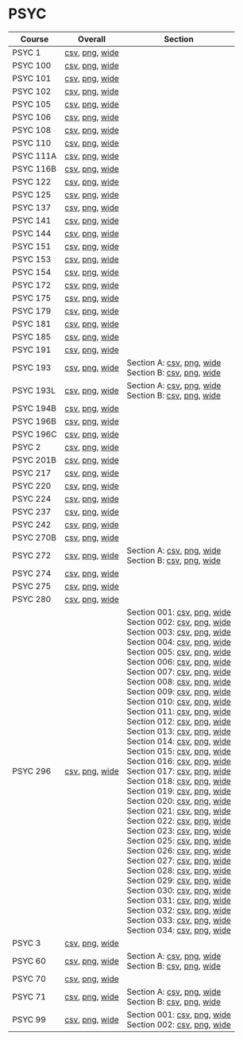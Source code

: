 # PSYC

| Course | Overall | Section |
| ------ | ------- | ------- |
| PSYC 1 | [csv](https://github.com/UCSD-Historical-Enrollment-Data/2024Winter/blob/main/overall/PSYC%201.csv), [png](https://raw.githubusercontent.com/UCSD-Historical-Enrollment-Data/2024Winter/main/plot_overall/PSYC%201.png), [wide](https://raw.githubusercontent.com/UCSD-Historical-Enrollment-Data/2024Winter/main/plot_overall_wide/PSYC%201.png) |  |
| PSYC 100 | [csv](https://github.com/UCSD-Historical-Enrollment-Data/2024Winter/blob/main/overall/PSYC%20100.csv), [png](https://raw.githubusercontent.com/UCSD-Historical-Enrollment-Data/2024Winter/main/plot_overall/PSYC%20100.png), [wide](https://raw.githubusercontent.com/UCSD-Historical-Enrollment-Data/2024Winter/main/plot_overall_wide/PSYC%20100.png) |  |
| PSYC 101 | [csv](https://github.com/UCSD-Historical-Enrollment-Data/2024Winter/blob/main/overall/PSYC%20101.csv), [png](https://raw.githubusercontent.com/UCSD-Historical-Enrollment-Data/2024Winter/main/plot_overall/PSYC%20101.png), [wide](https://raw.githubusercontent.com/UCSD-Historical-Enrollment-Data/2024Winter/main/plot_overall_wide/PSYC%20101.png) |  |
| PSYC 102 | [csv](https://github.com/UCSD-Historical-Enrollment-Data/2024Winter/blob/main/overall/PSYC%20102.csv), [png](https://raw.githubusercontent.com/UCSD-Historical-Enrollment-Data/2024Winter/main/plot_overall/PSYC%20102.png), [wide](https://raw.githubusercontent.com/UCSD-Historical-Enrollment-Data/2024Winter/main/plot_overall_wide/PSYC%20102.png) |  |
| PSYC 105 | [csv](https://github.com/UCSD-Historical-Enrollment-Data/2024Winter/blob/main/overall/PSYC%20105.csv), [png](https://raw.githubusercontent.com/UCSD-Historical-Enrollment-Data/2024Winter/main/plot_overall/PSYC%20105.png), [wide](https://raw.githubusercontent.com/UCSD-Historical-Enrollment-Data/2024Winter/main/plot_overall_wide/PSYC%20105.png) |  |
| PSYC 106 | [csv](https://github.com/UCSD-Historical-Enrollment-Data/2024Winter/blob/main/overall/PSYC%20106.csv), [png](https://raw.githubusercontent.com/UCSD-Historical-Enrollment-Data/2024Winter/main/plot_overall/PSYC%20106.png), [wide](https://raw.githubusercontent.com/UCSD-Historical-Enrollment-Data/2024Winter/main/plot_overall_wide/PSYC%20106.png) |  |
| PSYC 108 | [csv](https://github.com/UCSD-Historical-Enrollment-Data/2024Winter/blob/main/overall/PSYC%20108.csv), [png](https://raw.githubusercontent.com/UCSD-Historical-Enrollment-Data/2024Winter/main/plot_overall/PSYC%20108.png), [wide](https://raw.githubusercontent.com/UCSD-Historical-Enrollment-Data/2024Winter/main/plot_overall_wide/PSYC%20108.png) |  |
| PSYC 110 | [csv](https://github.com/UCSD-Historical-Enrollment-Data/2024Winter/blob/main/overall/PSYC%20110.csv), [png](https://raw.githubusercontent.com/UCSD-Historical-Enrollment-Data/2024Winter/main/plot_overall/PSYC%20110.png), [wide](https://raw.githubusercontent.com/UCSD-Historical-Enrollment-Data/2024Winter/main/plot_overall_wide/PSYC%20110.png) |  |
| PSYC 111A | [csv](https://github.com/UCSD-Historical-Enrollment-Data/2024Winter/blob/main/overall/PSYC%20111A.csv), [png](https://raw.githubusercontent.com/UCSD-Historical-Enrollment-Data/2024Winter/main/plot_overall/PSYC%20111A.png), [wide](https://raw.githubusercontent.com/UCSD-Historical-Enrollment-Data/2024Winter/main/plot_overall_wide/PSYC%20111A.png) |  |
| PSYC 116B | [csv](https://github.com/UCSD-Historical-Enrollment-Data/2024Winter/blob/main/overall/PSYC%20116B.csv), [png](https://raw.githubusercontent.com/UCSD-Historical-Enrollment-Data/2024Winter/main/plot_overall/PSYC%20116B.png), [wide](https://raw.githubusercontent.com/UCSD-Historical-Enrollment-Data/2024Winter/main/plot_overall_wide/PSYC%20116B.png) |  |
| PSYC 122 | [csv](https://github.com/UCSD-Historical-Enrollment-Data/2024Winter/blob/main/overall/PSYC%20122.csv), [png](https://raw.githubusercontent.com/UCSD-Historical-Enrollment-Data/2024Winter/main/plot_overall/PSYC%20122.png), [wide](https://raw.githubusercontent.com/UCSD-Historical-Enrollment-Data/2024Winter/main/plot_overall_wide/PSYC%20122.png) |  |
| PSYC 125 | [csv](https://github.com/UCSD-Historical-Enrollment-Data/2024Winter/blob/main/overall/PSYC%20125.csv), [png](https://raw.githubusercontent.com/UCSD-Historical-Enrollment-Data/2024Winter/main/plot_overall/PSYC%20125.png), [wide](https://raw.githubusercontent.com/UCSD-Historical-Enrollment-Data/2024Winter/main/plot_overall_wide/PSYC%20125.png) |  |
| PSYC 137 | [csv](https://github.com/UCSD-Historical-Enrollment-Data/2024Winter/blob/main/overall/PSYC%20137.csv), [png](https://raw.githubusercontent.com/UCSD-Historical-Enrollment-Data/2024Winter/main/plot_overall/PSYC%20137.png), [wide](https://raw.githubusercontent.com/UCSD-Historical-Enrollment-Data/2024Winter/main/plot_overall_wide/PSYC%20137.png) |  |
| PSYC 141 | [csv](https://github.com/UCSD-Historical-Enrollment-Data/2024Winter/blob/main/overall/PSYC%20141.csv), [png](https://raw.githubusercontent.com/UCSD-Historical-Enrollment-Data/2024Winter/main/plot_overall/PSYC%20141.png), [wide](https://raw.githubusercontent.com/UCSD-Historical-Enrollment-Data/2024Winter/main/plot_overall_wide/PSYC%20141.png) |  |
| PSYC 144 | [csv](https://github.com/UCSD-Historical-Enrollment-Data/2024Winter/blob/main/overall/PSYC%20144.csv), [png](https://raw.githubusercontent.com/UCSD-Historical-Enrollment-Data/2024Winter/main/plot_overall/PSYC%20144.png), [wide](https://raw.githubusercontent.com/UCSD-Historical-Enrollment-Data/2024Winter/main/plot_overall_wide/PSYC%20144.png) |  |
| PSYC 151 | [csv](https://github.com/UCSD-Historical-Enrollment-Data/2024Winter/blob/main/overall/PSYC%20151.csv), [png](https://raw.githubusercontent.com/UCSD-Historical-Enrollment-Data/2024Winter/main/plot_overall/PSYC%20151.png), [wide](https://raw.githubusercontent.com/UCSD-Historical-Enrollment-Data/2024Winter/main/plot_overall_wide/PSYC%20151.png) |  |
| PSYC 153 | [csv](https://github.com/UCSD-Historical-Enrollment-Data/2024Winter/blob/main/overall/PSYC%20153.csv), [png](https://raw.githubusercontent.com/UCSD-Historical-Enrollment-Data/2024Winter/main/plot_overall/PSYC%20153.png), [wide](https://raw.githubusercontent.com/UCSD-Historical-Enrollment-Data/2024Winter/main/plot_overall_wide/PSYC%20153.png) |  |
| PSYC 154 | [csv](https://github.com/UCSD-Historical-Enrollment-Data/2024Winter/blob/main/overall/PSYC%20154.csv), [png](https://raw.githubusercontent.com/UCSD-Historical-Enrollment-Data/2024Winter/main/plot_overall/PSYC%20154.png), [wide](https://raw.githubusercontent.com/UCSD-Historical-Enrollment-Data/2024Winter/main/plot_overall_wide/PSYC%20154.png) |  |
| PSYC 172 | [csv](https://github.com/UCSD-Historical-Enrollment-Data/2024Winter/blob/main/overall/PSYC%20172.csv), [png](https://raw.githubusercontent.com/UCSD-Historical-Enrollment-Data/2024Winter/main/plot_overall/PSYC%20172.png), [wide](https://raw.githubusercontent.com/UCSD-Historical-Enrollment-Data/2024Winter/main/plot_overall_wide/PSYC%20172.png) |  |
| PSYC 175 | [csv](https://github.com/UCSD-Historical-Enrollment-Data/2024Winter/blob/main/overall/PSYC%20175.csv), [png](https://raw.githubusercontent.com/UCSD-Historical-Enrollment-Data/2024Winter/main/plot_overall/PSYC%20175.png), [wide](https://raw.githubusercontent.com/UCSD-Historical-Enrollment-Data/2024Winter/main/plot_overall_wide/PSYC%20175.png) |  |
| PSYC 179 | [csv](https://github.com/UCSD-Historical-Enrollment-Data/2024Winter/blob/main/overall/PSYC%20179.csv), [png](https://raw.githubusercontent.com/UCSD-Historical-Enrollment-Data/2024Winter/main/plot_overall/PSYC%20179.png), [wide](https://raw.githubusercontent.com/UCSD-Historical-Enrollment-Data/2024Winter/main/plot_overall_wide/PSYC%20179.png) |  |
| PSYC 181 | [csv](https://github.com/UCSD-Historical-Enrollment-Data/2024Winter/blob/main/overall/PSYC%20181.csv), [png](https://raw.githubusercontent.com/UCSD-Historical-Enrollment-Data/2024Winter/main/plot_overall/PSYC%20181.png), [wide](https://raw.githubusercontent.com/UCSD-Historical-Enrollment-Data/2024Winter/main/plot_overall_wide/PSYC%20181.png) |  |
| PSYC 185 | [csv](https://github.com/UCSD-Historical-Enrollment-Data/2024Winter/blob/main/overall/PSYC%20185.csv), [png](https://raw.githubusercontent.com/UCSD-Historical-Enrollment-Data/2024Winter/main/plot_overall/PSYC%20185.png), [wide](https://raw.githubusercontent.com/UCSD-Historical-Enrollment-Data/2024Winter/main/plot_overall_wide/PSYC%20185.png) |  |
| PSYC 191 | [csv](https://github.com/UCSD-Historical-Enrollment-Data/2024Winter/blob/main/overall/PSYC%20191.csv), [png](https://raw.githubusercontent.com/UCSD-Historical-Enrollment-Data/2024Winter/main/plot_overall/PSYC%20191.png), [wide](https://raw.githubusercontent.com/UCSD-Historical-Enrollment-Data/2024Winter/main/plot_overall_wide/PSYC%20191.png) |  |
| PSYC 193 | [csv](https://github.com/UCSD-Historical-Enrollment-Data/2024Winter/blob/main/overall/PSYC%20193.csv), [png](https://raw.githubusercontent.com/UCSD-Historical-Enrollment-Data/2024Winter/main/plot_overall/PSYC%20193.png), [wide](https://raw.githubusercontent.com/UCSD-Historical-Enrollment-Data/2024Winter/main/plot_overall_wide/PSYC%20193.png) | Section A: [csv](https://github.com/UCSD-Historical-Enrollment-Data/2024Winter/blob/main/section/PSYC%20193_A.csv), [png](https://raw.githubusercontent.com/UCSD-Historical-Enrollment-Data/2024Winter/main/plot_section/PSYC%20193_A.png), [wide](https://raw.githubusercontent.com/UCSD-Historical-Enrollment-Data/2024Winter/main/plot_section_wide/PSYC%20193_A.png)<br>Section B: [csv](https://github.com/UCSD-Historical-Enrollment-Data/2024Winter/blob/main/section/PSYC%20193_B.csv), [png](https://raw.githubusercontent.com/UCSD-Historical-Enrollment-Data/2024Winter/main/plot_section/PSYC%20193_B.png), [wide](https://raw.githubusercontent.com/UCSD-Historical-Enrollment-Data/2024Winter/main/plot_section_wide/PSYC%20193_B.png) |
| PSYC 193L | [csv](https://github.com/UCSD-Historical-Enrollment-Data/2024Winter/blob/main/overall/PSYC%20193L.csv), [png](https://raw.githubusercontent.com/UCSD-Historical-Enrollment-Data/2024Winter/main/plot_overall/PSYC%20193L.png), [wide](https://raw.githubusercontent.com/UCSD-Historical-Enrollment-Data/2024Winter/main/plot_overall_wide/PSYC%20193L.png) | Section A: [csv](https://github.com/UCSD-Historical-Enrollment-Data/2024Winter/blob/main/section/PSYC%20193L_A.csv), [png](https://raw.githubusercontent.com/UCSD-Historical-Enrollment-Data/2024Winter/main/plot_section/PSYC%20193L_A.png), [wide](https://raw.githubusercontent.com/UCSD-Historical-Enrollment-Data/2024Winter/main/plot_section_wide/PSYC%20193L_A.png)<br>Section B: [csv](https://github.com/UCSD-Historical-Enrollment-Data/2024Winter/blob/main/section/PSYC%20193L_B.csv), [png](https://raw.githubusercontent.com/UCSD-Historical-Enrollment-Data/2024Winter/main/plot_section/PSYC%20193L_B.png), [wide](https://raw.githubusercontent.com/UCSD-Historical-Enrollment-Data/2024Winter/main/plot_section_wide/PSYC%20193L_B.png) |
| PSYC 194B | [csv](https://github.com/UCSD-Historical-Enrollment-Data/2024Winter/blob/main/overall/PSYC%20194B.csv), [png](https://raw.githubusercontent.com/UCSD-Historical-Enrollment-Data/2024Winter/main/plot_overall/PSYC%20194B.png), [wide](https://raw.githubusercontent.com/UCSD-Historical-Enrollment-Data/2024Winter/main/plot_overall_wide/PSYC%20194B.png) |  |
| PSYC 196B | [csv](https://github.com/UCSD-Historical-Enrollment-Data/2024Winter/blob/main/overall/PSYC%20196B.csv), [png](https://raw.githubusercontent.com/UCSD-Historical-Enrollment-Data/2024Winter/main/plot_overall/PSYC%20196B.png), [wide](https://raw.githubusercontent.com/UCSD-Historical-Enrollment-Data/2024Winter/main/plot_overall_wide/PSYC%20196B.png) |  |
| PSYC 196C | [csv](https://github.com/UCSD-Historical-Enrollment-Data/2024Winter/blob/main/overall/PSYC%20196C.csv), [png](https://raw.githubusercontent.com/UCSD-Historical-Enrollment-Data/2024Winter/main/plot_overall/PSYC%20196C.png), [wide](https://raw.githubusercontent.com/UCSD-Historical-Enrollment-Data/2024Winter/main/plot_overall_wide/PSYC%20196C.png) |  |
| PSYC 2 | [csv](https://github.com/UCSD-Historical-Enrollment-Data/2024Winter/blob/main/overall/PSYC%202.csv), [png](https://raw.githubusercontent.com/UCSD-Historical-Enrollment-Data/2024Winter/main/plot_overall/PSYC%202.png), [wide](https://raw.githubusercontent.com/UCSD-Historical-Enrollment-Data/2024Winter/main/plot_overall_wide/PSYC%202.png) |  |
| PSYC 201B | [csv](https://github.com/UCSD-Historical-Enrollment-Data/2024Winter/blob/main/overall/PSYC%20201B.csv), [png](https://raw.githubusercontent.com/UCSD-Historical-Enrollment-Data/2024Winter/main/plot_overall/PSYC%20201B.png), [wide](https://raw.githubusercontent.com/UCSD-Historical-Enrollment-Data/2024Winter/main/plot_overall_wide/PSYC%20201B.png) |  |
| PSYC 217 | [csv](https://github.com/UCSD-Historical-Enrollment-Data/2024Winter/blob/main/overall/PSYC%20217.csv), [png](https://raw.githubusercontent.com/UCSD-Historical-Enrollment-Data/2024Winter/main/plot_overall/PSYC%20217.png), [wide](https://raw.githubusercontent.com/UCSD-Historical-Enrollment-Data/2024Winter/main/plot_overall_wide/PSYC%20217.png) |  |
| PSYC 220 | [csv](https://github.com/UCSD-Historical-Enrollment-Data/2024Winter/blob/main/overall/PSYC%20220.csv), [png](https://raw.githubusercontent.com/UCSD-Historical-Enrollment-Data/2024Winter/main/plot_overall/PSYC%20220.png), [wide](https://raw.githubusercontent.com/UCSD-Historical-Enrollment-Data/2024Winter/main/plot_overall_wide/PSYC%20220.png) |  |
| PSYC 224 | [csv](https://github.com/UCSD-Historical-Enrollment-Data/2024Winter/blob/main/overall/PSYC%20224.csv), [png](https://raw.githubusercontent.com/UCSD-Historical-Enrollment-Data/2024Winter/main/plot_overall/PSYC%20224.png), [wide](https://raw.githubusercontent.com/UCSD-Historical-Enrollment-Data/2024Winter/main/plot_overall_wide/PSYC%20224.png) |  |
| PSYC 237 | [csv](https://github.com/UCSD-Historical-Enrollment-Data/2024Winter/blob/main/overall/PSYC%20237.csv), [png](https://raw.githubusercontent.com/UCSD-Historical-Enrollment-Data/2024Winter/main/plot_overall/PSYC%20237.png), [wide](https://raw.githubusercontent.com/UCSD-Historical-Enrollment-Data/2024Winter/main/plot_overall_wide/PSYC%20237.png) |  |
| PSYC 242 | [csv](https://github.com/UCSD-Historical-Enrollment-Data/2024Winter/blob/main/overall/PSYC%20242.csv), [png](https://raw.githubusercontent.com/UCSD-Historical-Enrollment-Data/2024Winter/main/plot_overall/PSYC%20242.png), [wide](https://raw.githubusercontent.com/UCSD-Historical-Enrollment-Data/2024Winter/main/plot_overall_wide/PSYC%20242.png) |  |
| PSYC 270B | [csv](https://github.com/UCSD-Historical-Enrollment-Data/2024Winter/blob/main/overall/PSYC%20270B.csv), [png](https://raw.githubusercontent.com/UCSD-Historical-Enrollment-Data/2024Winter/main/plot_overall/PSYC%20270B.png), [wide](https://raw.githubusercontent.com/UCSD-Historical-Enrollment-Data/2024Winter/main/plot_overall_wide/PSYC%20270B.png) |  |
| PSYC 272 | [csv](https://github.com/UCSD-Historical-Enrollment-Data/2024Winter/blob/main/overall/PSYC%20272.csv), [png](https://raw.githubusercontent.com/UCSD-Historical-Enrollment-Data/2024Winter/main/plot_overall/PSYC%20272.png), [wide](https://raw.githubusercontent.com/UCSD-Historical-Enrollment-Data/2024Winter/main/plot_overall_wide/PSYC%20272.png) | Section A: [csv](https://github.com/UCSD-Historical-Enrollment-Data/2024Winter/blob/main/section/PSYC%20272_A.csv), [png](https://raw.githubusercontent.com/UCSD-Historical-Enrollment-Data/2024Winter/main/plot_section/PSYC%20272_A.png), [wide](https://raw.githubusercontent.com/UCSD-Historical-Enrollment-Data/2024Winter/main/plot_section_wide/PSYC%20272_A.png)<br>Section B: [csv](https://github.com/UCSD-Historical-Enrollment-Data/2024Winter/blob/main/section/PSYC%20272_B.csv), [png](https://raw.githubusercontent.com/UCSD-Historical-Enrollment-Data/2024Winter/main/plot_section/PSYC%20272_B.png), [wide](https://raw.githubusercontent.com/UCSD-Historical-Enrollment-Data/2024Winter/main/plot_section_wide/PSYC%20272_B.png) |
| PSYC 274 | [csv](https://github.com/UCSD-Historical-Enrollment-Data/2024Winter/blob/main/overall/PSYC%20274.csv), [png](https://raw.githubusercontent.com/UCSD-Historical-Enrollment-Data/2024Winter/main/plot_overall/PSYC%20274.png), [wide](https://raw.githubusercontent.com/UCSD-Historical-Enrollment-Data/2024Winter/main/plot_overall_wide/PSYC%20274.png) |  |
| PSYC 275 | [csv](https://github.com/UCSD-Historical-Enrollment-Data/2024Winter/blob/main/overall/PSYC%20275.csv), [png](https://raw.githubusercontent.com/UCSD-Historical-Enrollment-Data/2024Winter/main/plot_overall/PSYC%20275.png), [wide](https://raw.githubusercontent.com/UCSD-Historical-Enrollment-Data/2024Winter/main/plot_overall_wide/PSYC%20275.png) |  |
| PSYC 280 | [csv](https://github.com/UCSD-Historical-Enrollment-Data/2024Winter/blob/main/overall/PSYC%20280.csv), [png](https://raw.githubusercontent.com/UCSD-Historical-Enrollment-Data/2024Winter/main/plot_overall/PSYC%20280.png), [wide](https://raw.githubusercontent.com/UCSD-Historical-Enrollment-Data/2024Winter/main/plot_overall_wide/PSYC%20280.png) |  |
| PSYC 296 | [csv](https://github.com/UCSD-Historical-Enrollment-Data/2024Winter/blob/main/overall/PSYC%20296.csv), [png](https://raw.githubusercontent.com/UCSD-Historical-Enrollment-Data/2024Winter/main/plot_overall/PSYC%20296.png), [wide](https://raw.githubusercontent.com/UCSD-Historical-Enrollment-Data/2024Winter/main/plot_overall_wide/PSYC%20296.png) | Section 001: [csv](https://github.com/UCSD-Historical-Enrollment-Data/2024Winter/blob/main/section/PSYC%20296_001.csv), [png](https://raw.githubusercontent.com/UCSD-Historical-Enrollment-Data/2024Winter/main/plot_section/PSYC%20296_001.png), [wide](https://raw.githubusercontent.com/UCSD-Historical-Enrollment-Data/2024Winter/main/plot_section_wide/PSYC%20296_001.png)<br>Section 002: [csv](https://github.com/UCSD-Historical-Enrollment-Data/2024Winter/blob/main/section/PSYC%20296_002.csv), [png](https://raw.githubusercontent.com/UCSD-Historical-Enrollment-Data/2024Winter/main/plot_section/PSYC%20296_002.png), [wide](https://raw.githubusercontent.com/UCSD-Historical-Enrollment-Data/2024Winter/main/plot_section_wide/PSYC%20296_002.png)<br>Section 003: [csv](https://github.com/UCSD-Historical-Enrollment-Data/2024Winter/blob/main/section/PSYC%20296_003.csv), [png](https://raw.githubusercontent.com/UCSD-Historical-Enrollment-Data/2024Winter/main/plot_section/PSYC%20296_003.png), [wide](https://raw.githubusercontent.com/UCSD-Historical-Enrollment-Data/2024Winter/main/plot_section_wide/PSYC%20296_003.png)<br>Section 004: [csv](https://github.com/UCSD-Historical-Enrollment-Data/2024Winter/blob/main/section/PSYC%20296_004.csv), [png](https://raw.githubusercontent.com/UCSD-Historical-Enrollment-Data/2024Winter/main/plot_section/PSYC%20296_004.png), [wide](https://raw.githubusercontent.com/UCSD-Historical-Enrollment-Data/2024Winter/main/plot_section_wide/PSYC%20296_004.png)<br>Section 005: [csv](https://github.com/UCSD-Historical-Enrollment-Data/2024Winter/blob/main/section/PSYC%20296_005.csv), [png](https://raw.githubusercontent.com/UCSD-Historical-Enrollment-Data/2024Winter/main/plot_section/PSYC%20296_005.png), [wide](https://raw.githubusercontent.com/UCSD-Historical-Enrollment-Data/2024Winter/main/plot_section_wide/PSYC%20296_005.png)<br>Section 006: [csv](https://github.com/UCSD-Historical-Enrollment-Data/2024Winter/blob/main/section/PSYC%20296_006.csv), [png](https://raw.githubusercontent.com/UCSD-Historical-Enrollment-Data/2024Winter/main/plot_section/PSYC%20296_006.png), [wide](https://raw.githubusercontent.com/UCSD-Historical-Enrollment-Data/2024Winter/main/plot_section_wide/PSYC%20296_006.png)<br>Section 007: [csv](https://github.com/UCSD-Historical-Enrollment-Data/2024Winter/blob/main/section/PSYC%20296_007.csv), [png](https://raw.githubusercontent.com/UCSD-Historical-Enrollment-Data/2024Winter/main/plot_section/PSYC%20296_007.png), [wide](https://raw.githubusercontent.com/UCSD-Historical-Enrollment-Data/2024Winter/main/plot_section_wide/PSYC%20296_007.png)<br>Section 008: [csv](https://github.com/UCSD-Historical-Enrollment-Data/2024Winter/blob/main/section/PSYC%20296_008.csv), [png](https://raw.githubusercontent.com/UCSD-Historical-Enrollment-Data/2024Winter/main/plot_section/PSYC%20296_008.png), [wide](https://raw.githubusercontent.com/UCSD-Historical-Enrollment-Data/2024Winter/main/plot_section_wide/PSYC%20296_008.png)<br>Section 009: [csv](https://github.com/UCSD-Historical-Enrollment-Data/2024Winter/blob/main/section/PSYC%20296_009.csv), [png](https://raw.githubusercontent.com/UCSD-Historical-Enrollment-Data/2024Winter/main/plot_section/PSYC%20296_009.png), [wide](https://raw.githubusercontent.com/UCSD-Historical-Enrollment-Data/2024Winter/main/plot_section_wide/PSYC%20296_009.png)<br>Section 010: [csv](https://github.com/UCSD-Historical-Enrollment-Data/2024Winter/blob/main/section/PSYC%20296_010.csv), [png](https://raw.githubusercontent.com/UCSD-Historical-Enrollment-Data/2024Winter/main/plot_section/PSYC%20296_010.png), [wide](https://raw.githubusercontent.com/UCSD-Historical-Enrollment-Data/2024Winter/main/plot_section_wide/PSYC%20296_010.png)<br>Section 011: [csv](https://github.com/UCSD-Historical-Enrollment-Data/2024Winter/blob/main/section/PSYC%20296_011.csv), [png](https://raw.githubusercontent.com/UCSD-Historical-Enrollment-Data/2024Winter/main/plot_section/PSYC%20296_011.png), [wide](https://raw.githubusercontent.com/UCSD-Historical-Enrollment-Data/2024Winter/main/plot_section_wide/PSYC%20296_011.png)<br>Section 012: [csv](https://github.com/UCSD-Historical-Enrollment-Data/2024Winter/blob/main/section/PSYC%20296_012.csv), [png](https://raw.githubusercontent.com/UCSD-Historical-Enrollment-Data/2024Winter/main/plot_section/PSYC%20296_012.png), [wide](https://raw.githubusercontent.com/UCSD-Historical-Enrollment-Data/2024Winter/main/plot_section_wide/PSYC%20296_012.png)<br>Section 013: [csv](https://github.com/UCSD-Historical-Enrollment-Data/2024Winter/blob/main/section/PSYC%20296_013.csv), [png](https://raw.githubusercontent.com/UCSD-Historical-Enrollment-Data/2024Winter/main/plot_section/PSYC%20296_013.png), [wide](https://raw.githubusercontent.com/UCSD-Historical-Enrollment-Data/2024Winter/main/plot_section_wide/PSYC%20296_013.png)<br>Section 014: [csv](https://github.com/UCSD-Historical-Enrollment-Data/2024Winter/blob/main/section/PSYC%20296_014.csv), [png](https://raw.githubusercontent.com/UCSD-Historical-Enrollment-Data/2024Winter/main/plot_section/PSYC%20296_014.png), [wide](https://raw.githubusercontent.com/UCSD-Historical-Enrollment-Data/2024Winter/main/plot_section_wide/PSYC%20296_014.png)<br>Section 015: [csv](https://github.com/UCSD-Historical-Enrollment-Data/2024Winter/blob/main/section/PSYC%20296_015.csv), [png](https://raw.githubusercontent.com/UCSD-Historical-Enrollment-Data/2024Winter/main/plot_section/PSYC%20296_015.png), [wide](https://raw.githubusercontent.com/UCSD-Historical-Enrollment-Data/2024Winter/main/plot_section_wide/PSYC%20296_015.png)<br>Section 016: [csv](https://github.com/UCSD-Historical-Enrollment-Data/2024Winter/blob/main/section/PSYC%20296_016.csv), [png](https://raw.githubusercontent.com/UCSD-Historical-Enrollment-Data/2024Winter/main/plot_section/PSYC%20296_016.png), [wide](https://raw.githubusercontent.com/UCSD-Historical-Enrollment-Data/2024Winter/main/plot_section_wide/PSYC%20296_016.png)<br>Section 017: [csv](https://github.com/UCSD-Historical-Enrollment-Data/2024Winter/blob/main/section/PSYC%20296_017.csv), [png](https://raw.githubusercontent.com/UCSD-Historical-Enrollment-Data/2024Winter/main/plot_section/PSYC%20296_017.png), [wide](https://raw.githubusercontent.com/UCSD-Historical-Enrollment-Data/2024Winter/main/plot_section_wide/PSYC%20296_017.png)<br>Section 018: [csv](https://github.com/UCSD-Historical-Enrollment-Data/2024Winter/blob/main/section/PSYC%20296_018.csv), [png](https://raw.githubusercontent.com/UCSD-Historical-Enrollment-Data/2024Winter/main/plot_section/PSYC%20296_018.png), [wide](https://raw.githubusercontent.com/UCSD-Historical-Enrollment-Data/2024Winter/main/plot_section_wide/PSYC%20296_018.png)<br>Section 019: [csv](https://github.com/UCSD-Historical-Enrollment-Data/2024Winter/blob/main/section/PSYC%20296_019.csv), [png](https://raw.githubusercontent.com/UCSD-Historical-Enrollment-Data/2024Winter/main/plot_section/PSYC%20296_019.png), [wide](https://raw.githubusercontent.com/UCSD-Historical-Enrollment-Data/2024Winter/main/plot_section_wide/PSYC%20296_019.png)<br>Section 020: [csv](https://github.com/UCSD-Historical-Enrollment-Data/2024Winter/blob/main/section/PSYC%20296_020.csv), [png](https://raw.githubusercontent.com/UCSD-Historical-Enrollment-Data/2024Winter/main/plot_section/PSYC%20296_020.png), [wide](https://raw.githubusercontent.com/UCSD-Historical-Enrollment-Data/2024Winter/main/plot_section_wide/PSYC%20296_020.png)<br>Section 021: [csv](https://github.com/UCSD-Historical-Enrollment-Data/2024Winter/blob/main/section/PSYC%20296_021.csv), [png](https://raw.githubusercontent.com/UCSD-Historical-Enrollment-Data/2024Winter/main/plot_section/PSYC%20296_021.png), [wide](https://raw.githubusercontent.com/UCSD-Historical-Enrollment-Data/2024Winter/main/plot_section_wide/PSYC%20296_021.png)<br>Section 022: [csv](https://github.com/UCSD-Historical-Enrollment-Data/2024Winter/blob/main/section/PSYC%20296_022.csv), [png](https://raw.githubusercontent.com/UCSD-Historical-Enrollment-Data/2024Winter/main/plot_section/PSYC%20296_022.png), [wide](https://raw.githubusercontent.com/UCSD-Historical-Enrollment-Data/2024Winter/main/plot_section_wide/PSYC%20296_022.png)<br>Section 023: [csv](https://github.com/UCSD-Historical-Enrollment-Data/2024Winter/blob/main/section/PSYC%20296_023.csv), [png](https://raw.githubusercontent.com/UCSD-Historical-Enrollment-Data/2024Winter/main/plot_section/PSYC%20296_023.png), [wide](https://raw.githubusercontent.com/UCSD-Historical-Enrollment-Data/2024Winter/main/plot_section_wide/PSYC%20296_023.png)<br>Section 025: [csv](https://github.com/UCSD-Historical-Enrollment-Data/2024Winter/blob/main/section/PSYC%20296_025.csv), [png](https://raw.githubusercontent.com/UCSD-Historical-Enrollment-Data/2024Winter/main/plot_section/PSYC%20296_025.png), [wide](https://raw.githubusercontent.com/UCSD-Historical-Enrollment-Data/2024Winter/main/plot_section_wide/PSYC%20296_025.png)<br>Section 026: [csv](https://github.com/UCSD-Historical-Enrollment-Data/2024Winter/blob/main/section/PSYC%20296_026.csv), [png](https://raw.githubusercontent.com/UCSD-Historical-Enrollment-Data/2024Winter/main/plot_section/PSYC%20296_026.png), [wide](https://raw.githubusercontent.com/UCSD-Historical-Enrollment-Data/2024Winter/main/plot_section_wide/PSYC%20296_026.png)<br>Section 027: [csv](https://github.com/UCSD-Historical-Enrollment-Data/2024Winter/blob/main/section/PSYC%20296_027.csv), [png](https://raw.githubusercontent.com/UCSD-Historical-Enrollment-Data/2024Winter/main/plot_section/PSYC%20296_027.png), [wide](https://raw.githubusercontent.com/UCSD-Historical-Enrollment-Data/2024Winter/main/plot_section_wide/PSYC%20296_027.png)<br>Section 028: [csv](https://github.com/UCSD-Historical-Enrollment-Data/2024Winter/blob/main/section/PSYC%20296_028.csv), [png](https://raw.githubusercontent.com/UCSD-Historical-Enrollment-Data/2024Winter/main/plot_section/PSYC%20296_028.png), [wide](https://raw.githubusercontent.com/UCSD-Historical-Enrollment-Data/2024Winter/main/plot_section_wide/PSYC%20296_028.png)<br>Section 029: [csv](https://github.com/UCSD-Historical-Enrollment-Data/2024Winter/blob/main/section/PSYC%20296_029.csv), [png](https://raw.githubusercontent.com/UCSD-Historical-Enrollment-Data/2024Winter/main/plot_section/PSYC%20296_029.png), [wide](https://raw.githubusercontent.com/UCSD-Historical-Enrollment-Data/2024Winter/main/plot_section_wide/PSYC%20296_029.png)<br>Section 030: [csv](https://github.com/UCSD-Historical-Enrollment-Data/2024Winter/blob/main/section/PSYC%20296_030.csv), [png](https://raw.githubusercontent.com/UCSD-Historical-Enrollment-Data/2024Winter/main/plot_section/PSYC%20296_030.png), [wide](https://raw.githubusercontent.com/UCSD-Historical-Enrollment-Data/2024Winter/main/plot_section_wide/PSYC%20296_030.png)<br>Section 031: [csv](https://github.com/UCSD-Historical-Enrollment-Data/2024Winter/blob/main/section/PSYC%20296_031.csv), [png](https://raw.githubusercontent.com/UCSD-Historical-Enrollment-Data/2024Winter/main/plot_section/PSYC%20296_031.png), [wide](https://raw.githubusercontent.com/UCSD-Historical-Enrollment-Data/2024Winter/main/plot_section_wide/PSYC%20296_031.png)<br>Section 032: [csv](https://github.com/UCSD-Historical-Enrollment-Data/2024Winter/blob/main/section/PSYC%20296_032.csv), [png](https://raw.githubusercontent.com/UCSD-Historical-Enrollment-Data/2024Winter/main/plot_section/PSYC%20296_032.png), [wide](https://raw.githubusercontent.com/UCSD-Historical-Enrollment-Data/2024Winter/main/plot_section_wide/PSYC%20296_032.png)<br>Section 033: [csv](https://github.com/UCSD-Historical-Enrollment-Data/2024Winter/blob/main/section/PSYC%20296_033.csv), [png](https://raw.githubusercontent.com/UCSD-Historical-Enrollment-Data/2024Winter/main/plot_section/PSYC%20296_033.png), [wide](https://raw.githubusercontent.com/UCSD-Historical-Enrollment-Data/2024Winter/main/plot_section_wide/PSYC%20296_033.png)<br>Section 034: [csv](https://github.com/UCSD-Historical-Enrollment-Data/2024Winter/blob/main/section/PSYC%20296_034.csv), [png](https://raw.githubusercontent.com/UCSD-Historical-Enrollment-Data/2024Winter/main/plot_section/PSYC%20296_034.png), [wide](https://raw.githubusercontent.com/UCSD-Historical-Enrollment-Data/2024Winter/main/plot_section_wide/PSYC%20296_034.png) |
| PSYC 3 | [csv](https://github.com/UCSD-Historical-Enrollment-Data/2024Winter/blob/main/overall/PSYC%203.csv), [png](https://raw.githubusercontent.com/UCSD-Historical-Enrollment-Data/2024Winter/main/plot_overall/PSYC%203.png), [wide](https://raw.githubusercontent.com/UCSD-Historical-Enrollment-Data/2024Winter/main/plot_overall_wide/PSYC%203.png) |  |
| PSYC 60 | [csv](https://github.com/UCSD-Historical-Enrollment-Data/2024Winter/blob/main/overall/PSYC%2060.csv), [png](https://raw.githubusercontent.com/UCSD-Historical-Enrollment-Data/2024Winter/main/plot_overall/PSYC%2060.png), [wide](https://raw.githubusercontent.com/UCSD-Historical-Enrollment-Data/2024Winter/main/plot_overall_wide/PSYC%2060.png) | Section A: [csv](https://github.com/UCSD-Historical-Enrollment-Data/2024Winter/blob/main/section/PSYC%2060_A.csv), [png](https://raw.githubusercontent.com/UCSD-Historical-Enrollment-Data/2024Winter/main/plot_section/PSYC%2060_A.png), [wide](https://raw.githubusercontent.com/UCSD-Historical-Enrollment-Data/2024Winter/main/plot_section_wide/PSYC%2060_A.png)<br>Section B: [csv](https://github.com/UCSD-Historical-Enrollment-Data/2024Winter/blob/main/section/PSYC%2060_B.csv), [png](https://raw.githubusercontent.com/UCSD-Historical-Enrollment-Data/2024Winter/main/plot_section/PSYC%2060_B.png), [wide](https://raw.githubusercontent.com/UCSD-Historical-Enrollment-Data/2024Winter/main/plot_section_wide/PSYC%2060_B.png) |
| PSYC 70 | [csv](https://github.com/UCSD-Historical-Enrollment-Data/2024Winter/blob/main/overall/PSYC%2070.csv), [png](https://raw.githubusercontent.com/UCSD-Historical-Enrollment-Data/2024Winter/main/plot_overall/PSYC%2070.png), [wide](https://raw.githubusercontent.com/UCSD-Historical-Enrollment-Data/2024Winter/main/plot_overall_wide/PSYC%2070.png) |  |
| PSYC 71 | [csv](https://github.com/UCSD-Historical-Enrollment-Data/2024Winter/blob/main/overall/PSYC%2071.csv), [png](https://raw.githubusercontent.com/UCSD-Historical-Enrollment-Data/2024Winter/main/plot_overall/PSYC%2071.png), [wide](https://raw.githubusercontent.com/UCSD-Historical-Enrollment-Data/2024Winter/main/plot_overall_wide/PSYC%2071.png) | Section A: [csv](https://github.com/UCSD-Historical-Enrollment-Data/2024Winter/blob/main/section/PSYC%2071_A.csv), [png](https://raw.githubusercontent.com/UCSD-Historical-Enrollment-Data/2024Winter/main/plot_section/PSYC%2071_A.png), [wide](https://raw.githubusercontent.com/UCSD-Historical-Enrollment-Data/2024Winter/main/plot_section_wide/PSYC%2071_A.png)<br>Section B: [csv](https://github.com/UCSD-Historical-Enrollment-Data/2024Winter/blob/main/section/PSYC%2071_B.csv), [png](https://raw.githubusercontent.com/UCSD-Historical-Enrollment-Data/2024Winter/main/plot_section/PSYC%2071_B.png), [wide](https://raw.githubusercontent.com/UCSD-Historical-Enrollment-Data/2024Winter/main/plot_section_wide/PSYC%2071_B.png) |
| PSYC 99 | [csv](https://github.com/UCSD-Historical-Enrollment-Data/2024Winter/blob/main/overall/PSYC%2099.csv), [png](https://raw.githubusercontent.com/UCSD-Historical-Enrollment-Data/2024Winter/main/plot_overall/PSYC%2099.png), [wide](https://raw.githubusercontent.com/UCSD-Historical-Enrollment-Data/2024Winter/main/plot_overall_wide/PSYC%2099.png) | Section 001: [csv](https://github.com/UCSD-Historical-Enrollment-Data/2024Winter/blob/main/section/PSYC%2099_001.csv), [png](https://raw.githubusercontent.com/UCSD-Historical-Enrollment-Data/2024Winter/main/plot_section/PSYC%2099_001.png), [wide](https://raw.githubusercontent.com/UCSD-Historical-Enrollment-Data/2024Winter/main/plot_section_wide/PSYC%2099_001.png)<br>Section 002: [csv](https://github.com/UCSD-Historical-Enrollment-Data/2024Winter/blob/main/section/PSYC%2099_002.csv), [png](https://raw.githubusercontent.com/UCSD-Historical-Enrollment-Data/2024Winter/main/plot_section/PSYC%2099_002.png), [wide](https://raw.githubusercontent.com/UCSD-Historical-Enrollment-Data/2024Winter/main/plot_section_wide/PSYC%2099_002.png) |
